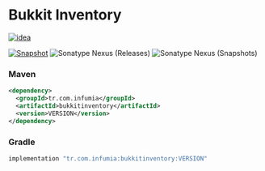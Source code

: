 # Bukkit Inventory

[![idea](https://www.elegantobjects.org/intellij-idea.svg)](https://www.jetbrains.com/idea/)

[![Snapshot](https://github.com/Infumia/bukkitinventory/actions/workflows/snapshot.yml/badge.svg)](https://github.com/Infumia/bukkitinventory/actions/workflows/snapshot.yml)
![Sonatype Nexus (Releases)](https://img.shields.io/nexus/r/tr.com.infumia/bukkitinventory?label=maven-central&server=https%3A%2F%2Foss.sonatype.org%2F)
![Sonatype Nexus (Snapshots)](https://img.shields.io/nexus/s/tr.com.infumia/bukkitinventory?label=maven-central&server=https%3A%2F%2Foss.sonatype.org)

### Maven

```xml
<dependency>
  <groupId>tr.com.infumia</groupId>
  <artifactId>bukkitinventory</artifactId>
  <version>VERSION</version>
</dependency>
```

### Gradle

```groovy
implementation "tr.com.infumia:bukkitinventory:VERSION"
```
